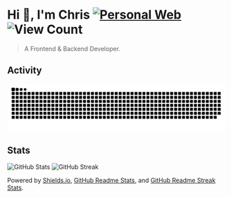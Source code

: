 # Hi 👋, I'm Chris [![Personal Web](https://img.shields.io/badge/Personal%20Web-%F0%9F%8C%90-blue?style=flat-square)](https://chris8889.is-a.dev) ![View Count](https://komarev.com/ghpvc/?username=VidiqPL&label=Profile%20views&color=blueviolet&style=flat-square)

> A Frontend & Backend Developer.

## Activity
![GitHub Snake Animation](https://github.com/VidiqPL/VidiqPL/blob/output/github-contribution-grid-snake.svg)

## Stats
![GitHub Stats](https://github-readme-stats.vercel.app/api?username=VidiqPL&theme=github_dark)
![GitHub Streak](https://streak-stats.demolab.com/?user=VidiqPL&theme=github-dark)

Powered by [Shields.io](https://github.com/badges/shields), [GitHub Readme Stats](https://github.com/anuraghazra/github-readme-stats), and [GitHub Readme Streak Stats](https://github.com/DenverCoder1/github-readme-streak-stats).
